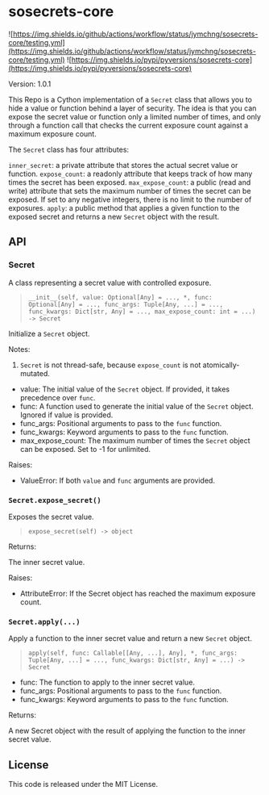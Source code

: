 # sosecrets-core

![https://img.shields.io/github/actions/workflow/status/jymchng/sosecrets-core/testing.yml](https://img.shields.io/github/actions/workflow/status/jymchng/sosecrets-core/testing.yml) ![https://img.shields.io/pypi/pyversions/sosecrets-core](https://img.shields.io/pypi/pyversions/sosecrets-core)

Version: 1.0.1

This Repo is a Cython implementation of a `Secret` class that allows you to hide a value or function behind a layer of security. The idea is that you can expose the secret value or function only a limited number of times, and only through a function call that checks the current exposure count against a maximum exposure count.

The `Secret` class has four attributes:

`inner_secret`: a private attribute that stores the actual secret value or function.
`expose_count`: a readonly attribute that keeps track of how many times the secret has been exposed.
`max_expose_count`: a public (read and write) attribute that sets the maximum number of times the secret can be exposed. If set to any negative integers, there is no limit to the number of exposures.
`apply`: a public method that applies a given function to the exposed secret and returns a new `Secret` object with the result.

## API

### Secret

A class representing a secret value with controlled exposure.

> `__init__(self, value: Optional[Any] = ..., *, func: Optional[Any] = ..., func_args: Tuple[Any, ...] = ..., func_kwargs: Dict[str, Any] = ..., max_expose_count: int = ...) -> Secret`

Initialize a `Secret` object.

Notes:
1. `Secret` is not thread-safe, because `expose_count` is not atomically-mutated.

* value: The initial value of the `Secret` object. If provided, it takes precedence over `func`.
* func: A function used to generate the initial value of the `Secret` object. Ignored if value is provided.
* func_args: Positional arguments to pass to the `func` function.
* func_kwargs: Keyword arguments to pass to the `func` function.
* max_expose_count: The maximum number of times the `Secret` object can be exposed. Set to -1 for unlimited.

Raises:

* ValueError: If both `value` and `func` arguments are provided.

### `Secret.expose_secret()`

Exposes the secret value.

> `expose_secret(self) -> object`

Returns:

The inner secret value.

Raises:

* AttributeError: If the Secret object has reached the maximum exposure count.

### `Secret.apply(...)`

Apply a function to the inner secret value and return a new `Secret` object.

> `apply(self, func: Callable[[Any, ...], Any], *, func_args: Tuple[Any, ...] = ..., func_kwargs: Dict[str, Any] = ...) -> Secret`

* func: The function to apply to the inner secret value.
* func_args: Positional arguments to pass to the `func` function.
* func_kwargs: Keyword arguments to pass to the `func` function.

Returns:

A new Secret object with the result of applying the function to the inner secret value.

## License
This code is released under the MIT License.